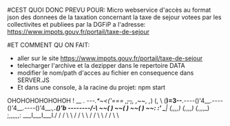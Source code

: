 
#CEST QUOI DONC PREVU POUR:
Micro webservice d'accès au format json des donnees de la taxation 
concernant la taxe de sejour votees par les collectivites et publiees 
par la DGFiP a l'adresse: https://www.impots.gouv.fr/portail/taxe-de-sejour

#ET COMMENT QU ON FAIT:
- aller sur le site https://www.impots.gouv.fr/portail/taxe-de-sejour
- telecharger l'archive et la dezipper dans le repertoire DATA
- modifier le nom/path d'acces au fichier en consequence dans SERVER.JS
- Et dans une console, à la racine du projet: npm start

OHOHOHOHOHOHOH !
__                                                      _.
 _---_.*~<('===          ,~~,         ,~~,         ,~~,           ,_)
(,    \ (__)=3--__._----_()'4__._----_()'4__._----_()'4__._,____.()'b
  \--------/-\  ~~(        ) ~~(        ) ~~(        )  ~~:       :'
   \_______|       (,_,,,_)     (,_,,,_)     (,_,,,_)     ;,,,,,,:
___I___I___I./     / /  \ \     / /  \ \     / /  \ \     / /  \ \
